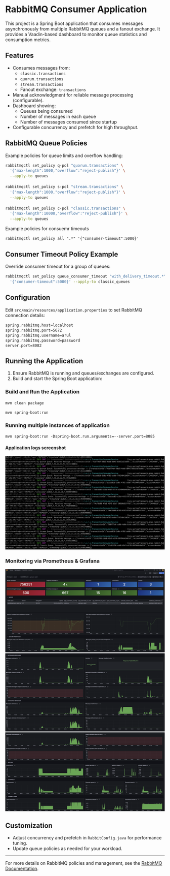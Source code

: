 # RabbitMQ Consumer Application

This project is a Spring Boot application that consumes messages asynchronously from multiple RabbitMQ queues and a fanout exchange. It provides a Vaadin-based dashboard to monitor queue statistics and consumption metrics.

## Features

- Consumes messages from:
  - `classic.transactions`
  - `quorum.transactions`
  - `stream.transactions`
  - Fanout exchange: `transactions`
- Manual acknowledgment for reliable message processing (configurable).
- Dashboard showing:
  - Queues being consumed
  - Number of messages in each queue
  - Number of messages consumed since startup
- Configurable concurrency and prefetch for high throughput.

## RabbitMQ Queue Policies

Example policies for queue limits and overflow handling:

```sh
rabbitmqctl set_policy q-pol "quorum.transactions" \
  '{"max-length":1000,"overflow":"reject-publish"}' \
  --apply-to queues

rabbitmqctl set_policy s-pol "stream.transactions" \
  '{"max-length":1000,"overflow":"reject-publish"}' \
  --apply-to queues

rabbitmqctl set_policy c-pol "classic.transactions" \
  '{"max-length":10000,"overflow":"reject-publish"}' \
  --apply-to queues
```

Example policies for  consuemr timeouts

```
rabbitmqctl set_policy all ".*" '{"consumer-timeout":5000}'
```


## Consumer Timeout Policy Example

Override consumer timeout for a group of queues:

```sh
rabbitmqctl set_policy queue_consumer_timeout "with_delivery_timeout.*" \
  '{"consumer-timeout":5000}' --apply-to classic_queues
```

## Configuration

Edit `src/main/resources/application.properties` to set RabbitMQ connection details:

```properties
spring.rabbitmq.host=localhost
spring.rabbitmq.port=5672
spring.rabbitmq.username=arul
spring.rabbitmq.password=password
server.port=8082
```

## Running the Application

1. Ensure RabbitMQ is running and queues/exchanges are configured.
2. Build and start the Spring Boot application:

### Build and Run the Application

```
mvn clean package
```

```
mvn spring-boot:run
```
### Running multiple instances of application

```
mvn spring-boot:run -Dspring-boot.run.arguments=--server.port=8085
```

#### Application logs screenshot

![logs](static/logs.png)




### Monitoring via Prometheus & Grafana

![logs](static/1.png)
![logs](static/2.png)
![logs](static/3.png)



## Customization

- Adjust concurrency and prefetch in `RabbitConfig.java` for performance tuning.
- Update queue policies as needed for your workload.

---

For more details on RabbitMQ policies and management, see the [RabbitMQ Documentation](https://www.rabbitmq.com/documentation.html).
